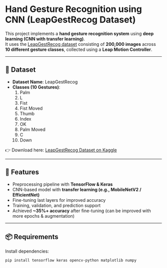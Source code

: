 # Hand Gesture Recognition using CNN (LeapGestRecog Dataset)

This project implements a **hand gesture recognition system** using **deep learning (CNN with transfer learning)**.  
It uses the [LeapGestRecog dataset](https://www.kaggle.com/gti-upm/leapgestrecog) consisting of **200,000 images** across **10 different gesture classes**, collected using a **Leap Motion Controller**.

---

## 📂 Dataset
- **Dataset Name**: LeapGestRecog  
- **Classes (10 Gestures)**:
  1. Palm  
  2. L  
  3. Fist  
  4. Fist Moved  
  5. Thumb  
  6. Index  
  7. OK  
  8. Palm Moved  
  9. C  
  10. Down  

👉 Download here: [LeapGestRecog Dataset on Kaggle](https://www.kaggle.com/gti-upm/leapgestrecog)

---

## 🚀 Features
- Preprocessing pipeline with **TensorFlow & Keras**  
- CNN-based model with **transfer learning (e.g., MobileNetV2 / EfficientNet)**  
- Fine-tuning last layers for improved accuracy  
- Training, validation, and prediction support  
- Achieved **~35%+ accuracy** after fine-tuning (can be improved with more epochs & augmentation)

---

## 📦 Requirements
Install dependencies:
```bash
pip install tensorflow keras opencv-python matplotlib numpy

